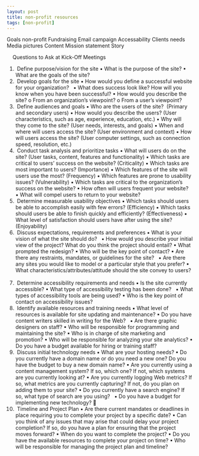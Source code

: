 ```yaml
---
layout: post
title: non-profit resources
tags: [non-profit]
---
```


Goals non-profit
Fundraising
Email campaign
Accessability
Clients needs
Media pictures
Content
Mission statement
Story

 
 
Questions to Ask at Kick-Off Meetings
 
1.  Define purpose/vision for the site
▪ What is the purpose of the site?
▪ What are the goals of the site?
2.  Develop goals for the site
▪ How would you define a successful website for your organization?  
▪ What does success look like? How will you know when you have been successful?
▪ How would you describe the site?
o From an organization’s viewpoint?
o From a user’s viewpoint?
3.  Define audiences and goals
▪ Who are the users of the site?  (Primary and secondary users)
▪ How would you describe the users? (User characteristics, such as age, experience, education, etc.)
▪ Why will they come to the site? (User needs, interests, and goals)
▪ When and where will users access the site? (User environment and context)
▪ How will users access the site? (User computer settings, such as connection speed, resolution, etc.)
4.  Conduct task analysis and prioritize tasks
▪ What will users do on the site? (User tasks, content, features and functionality)
▪ Which tasks are critical to users’ success on the website? (Criticality)
▪ Which tasks are most important to users? (Importance)
▪ Which features of the site will users use the most? (Frequency)
▪ Which features are prone to usability issues? (Vulnerability)
▪ Which tasks are critical to the organization’s success on the website?
▪ How often will users frequent your website?  
▪ What will compel users to return to your website?
5.  Determine measurable usability objectives
▪ Which tasks should users be able to accomplish easily with few errors? (Efficiency)
▪ Which tasks should users be able to finish quickly and efficiently? (Effectiveness)
▪ What level of satisfaction should users have after using the site? (Enjoyability)  
6.  Discuss expectations, requirements and preferences
▪ What is your vision of what the site should do?  
▪ How would you describe your initial view of the project? What do you think the project should entail?
▪ What prompted the redesign?
▪ Who will be the key point of contact?
▪ Are there any restraints, mandates, or guidelines for the site?  
▪ Are there any sites you would like to model or a particular style that you prefer?
▪ What characteristics/attributes/attitude should the site convey to users?  
7.  Determine accessibility requirements and needs
▪ Is the site currently accessible?
▪ What type of accessibility testing has been done?  
▪ What types of accessibility tools are being used?
▪ Who is the key point of contact on accessibility issues?
8.  Identify available resources and training needs
▪ What level of resources is available for site updating and maintenance?
▪ Do you have content writers skilled in writing for the Web?  
▪ Are there graphic designers on staff?
▪ Who will be responsible for programming and maintaining the site?
▪ Who is in charge of site marketing and promotion?
▪ Who will be responsible for analyzing your site analytics?
▪ Do you have a budget available for hiring or training staff?
9.  Discuss initial technology needs
▪ What are your hosting needs?
▪ Do you currently have a domain name or do you need a new one? Do you have the budget to buy a new domain name?
▪ Are you currently using a content management system? If so, which one? If not, which systems are you currently looking at?
▪ Are you currently logging Web metrics? If so, what metrics are you currently capturing? If not, do you plan on adding them to your site?
▪ Do you currently have a search engine? If so, what type of search are you using?  
▪ Do you have a budget for implementing new technology?

10.  Timeline and Project Plan
▪ Are there current mandates or deadlines in place requiring you to complete your project by a specific date?
▪ Can you think of any issues that may arise that could delay your project completion? If so, do you have a plan for ensuring that the project moves forward?
▪ When do you want to complete the project?
▪ Do you have the available resources to complete your project on time?
▪ Who will be responsible for managing the project plan and timeline?
